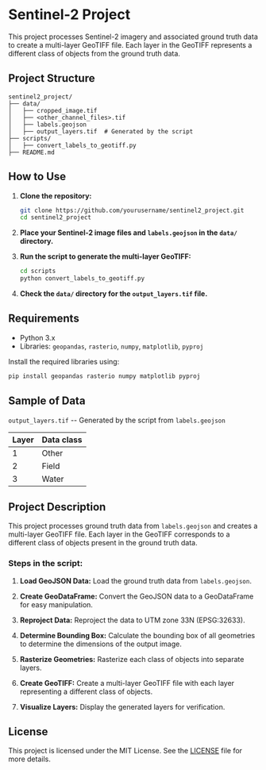 
# Sentinel-2 Project

This project processes Sentinel-2 imagery and associated ground truth data to create a multi-layer GeoTIFF file. Each layer in the GeoTIFF represents a different class of objects from the ground truth data.

## Project Structure

```
sentinel2_project/
├── data/
│   ├── cropped_image.tif
│   ├── <other_channel_files>.tif
│   ├── labels.geojson
│   ├── output_layers.tif  # Generated by the script
├── scripts/
│   ├── convert_labels_to_geotiff.py
├── README.md
```

## How to Use

1. **Clone the repository:**
   ```sh
   git clone https://github.com/yourusername/sentinel2_project.git
   cd sentinel2_project
   ```

2. **Place your Sentinel-2 image files and `labels.geojson` in the `data/` directory.**

3. **Run the script to generate the multi-layer GeoTIFF:**
   ```sh
   cd scripts
   python convert_labels_to_geotiff.py
   ```

4. **Check the `data/` directory for the `output_layers.tif` file.**

## Requirements

- Python 3.x
- Libraries: `geopandas`, `rasterio`, `numpy`, `matplotlib`, `pyproj`

Install the required libraries using:
```sh
pip install geopandas rasterio numpy matplotlib pyproj
```

## Sample of Data
`output_layers.tif`  -- Generated by the script from `labels.geojson`

|Layer|Data class|
| -------- | ------- |
|1| Other|
|2| Field|
|3| Water|



## Project Description

This project processes ground truth data from `labels.geojson` and creates a multi-layer GeoTIFF file. Each layer in the GeoTIFF corresponds to a different class of objects present in the ground truth data.

### Steps in the script:

1. **Load GeoJSON Data:**
   Load the ground truth data from `labels.geojson`.

2. **Create GeoDataFrame:**
   Convert the GeoJSON data to a GeoDataFrame for easy manipulation.

3. **Reproject Data:**
   Reproject the data to UTM zone 33N (EPSG:32633).

4. **Determine Bounding Box:**
   Calculate the bounding box of all geometries to determine the dimensions of the output image.

5. **Rasterize Geometries:**
   Rasterize each class of objects into separate layers.

6. **Create GeoTIFF:**
   Create a multi-layer GeoTIFF file with each layer representing a different class of objects.

7. **Visualize Layers:**
   Display the generated layers for verification.

## License

This project is licensed under the MIT License. See the [LICENSE](LICENSE) file for more details.
